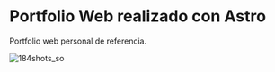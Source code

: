 # Portfolio Web realizado con Astro

Portfolio web personal de referencia.

![184shots_so](https://github.com/dibaxu/portfolio-astro/assets/123599427/e8c78737-ef7b-4b68-bf2b-9437d365dca8)
